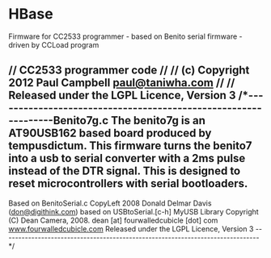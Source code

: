 HBase
=====

Firmware for CC2533 programmer - based on Benito serial firmware - driven by CCLoad program

// CC2533 programmer code
//
//	(c) Copyright 2012 Paul Campbell paul@taniwha.com
//
// Released under the LGPL Licence, Version 3
/*---------------------------------------------------------------Benito7g.c
 The benito7g is an AT90USB162 based board produced by tempusdictum.
 This firmware turns the benito7 into a usb to serial converter with a
 2ms pulse instead of the DTR signal. This is designed to reset 
 microcontrollers with serial bootloaders. 
 -------------------------------------------------------------------------------
 Based on BenitoSerial.c CopyLeft 2008 Donald Delmar Davis (don@digithink.com)
  based on USBtoSerial.[c-h]
 MyUSB Library Copyright (C) Dean Camera, 2008.
  dean [at] fourwalledcubicle [dot] com www.fourwalledcubicle.com
 Released under the LGPL Licence, Version 3
-------------------------------------------------------------------------------*/
